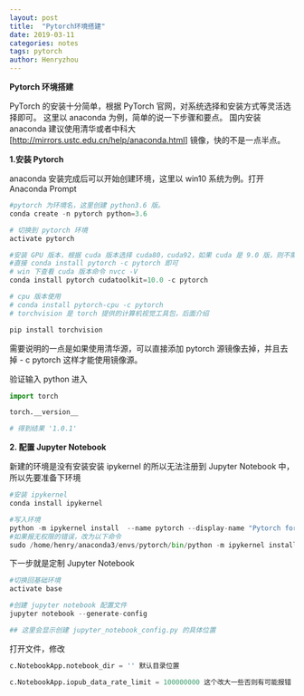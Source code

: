 ```yaml
---
layout: post
title:  "Pytorch环境搭建"
date: 2019-03-11
categories: notes
tags: pytorch
author: Henryzhou
---
```


**Pytorch 环境搭建**

PyTorch 的安装十分简单，根据 PyTorch 官网，对系统选择和安装方式等灵活选择即可。 这里以 anaconda 为例，简单的说一下步骤和要点。 国内安装 anaconda 建议使用清华或者中科大 [http://mirrors.ustc.edu.cn/help/anaconda.html] 镜像，快的不是一点半点。



**1.安装 Pytorch**

anaconda 安装完成后可以开始创建环境，这里以 win10 系统为例。打开 Anaconda Prompt

```python
#pytorch 为环境名，这里创建 python3.6 版。
conda create -n pytorch python=3.6

# 切换到 pytorch 环境
activate pytorch

#安装 GPU 版本，根据 cuda 版本选择 cuda80，cuda92，如果 cuda 是 9.0 版，则不需要
#直接 conda install pytorch -c pytorch 即可
# win 下查看 cuda 版本命令 nvcc -V
conda install pytorch cudatoolkit=10.0 -c pytorch

# cpu 版本使用
# conda install pytorch-cpu -c pytorch
# torchvision 是 torch 提供的计算机视觉工具包，后面介绍

pip install torchvision
```

需要说明的一点是如果使用清华源，可以直接添加 pytorch 源镜像去掉，并且去掉 - c pytorch 这样才能使用镜像源。

验证输入 python 进入

```python
import torch

torch.__version__

# 得到结果 '1.0.1'
```

**2. 配置 Jupyter Notebook**

新建的环境是没有安装安装 ipykernel 的所以无法注册到 Jupyter Notebook 中，所以先要准备下环境

```python
#安装 ipykernel
conda install ipykernel

#写入环境
python -m ipykernel install  --name pytorch --display-name "Pytorch for Deeplearning"
#如果报无权限的错误，改为以下命令
sudo /home/henry/anaconda3/envs/pytorch/bin/python -m ipykernel install --name pytorch --display-name "Pytorch for Deeplearning
```

下一步就是定制 Jupyter Notebook

```python
#切换回基础环境
activate base

#创建 jupyter notebook 配置文件
jupyter notebook --generate-config

## 这里会显示创建 jupyter_notebook_config.py 的具体位置
```

打开文件，修改

```python
c.NotebookApp.notebook_dir = '' 默认目录位置

c.NotebookApp.iopub_data_rate_limit = 100000000 这个改大一些否则有可能报错
```
